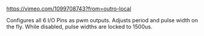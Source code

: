 https://vimeo.com/1099708743?from=outro-local

Configures all 6 I/O Pins as pwm outputs. Adjusts period and pulse width on the fly. While disabled, pulse widths are locked to 1500us.